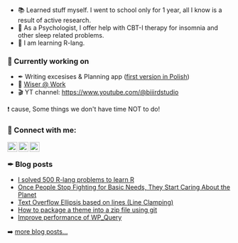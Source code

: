 - 📚 Learned stuff myself. I went to school only for 1 year, all I know is a result of active research.
- 🧠 As a Psychologist, I offer help with CBT-I therapy for insomnia and other sleep related problems.
- 🌱 I am learning R-lang.

### 🚧 Currently working on

- ✒ Writing excesises & Planning app ([first version in Polish][writing_program])
- 🦉 [Wiser @ Work][wiseratwork]
- 🎬 YT channel: https://www.youtube.com/@biiirdstudio

❗ cause, Some things we don't have time NOT to do!

### 🔰 Connect with me:

[<img align="left" alt="biiird.com" width="22px" src="https://i.ibb.co/h11Pcr0/earth-fill.png" />][website]
[<img align="left" alt="Michał Kuczek | LinkedIn" width="22px" src="https://i.ibb.co/TcTNH03/linkedin-box-fill.png" />][linkedin]
[<img align="left" alt="Michał Kuczek | Instagram" width="22px" src="https://i.ibb.co/608x0J4/instagram-line.png" />][instagram]
<br />
### ✒ Blog posts
<!-- BLOG-POST-LIST:START -->
- [I solved 500 R-lang problems to learn R](https://biiird.com/thinking/i-solved-500-r-lang-problems-to-learn-r/)
- [Once People Stop Fighting for Basic Needs, They Start Caring About the Planet](https://biiird.com/thinking/once-people-stop-fighting-for-basic-needs-they-start-caring-about-the-planet/)
- [Text Overflow Ellipsis based on lines &lpar;Line Clamping&rpar;](https://biiird.com/thinking/text-overflow-ellipsis-based-on-lines-line-clamping/)
- [How to package a theme into a zip file using git](https://biiird.com/thinking/how-to-package-a-theme-into-a-zip-file-using-git/)
- [Improve performance of WP_Query](https://biiird.com/thinking/improve-performance-of-wp_query/)
<!-- BLOG-POST-LIST:END -->

➡️ [more blog posts...](https://biiird.com/thinking/)

[michalkuczek.pl]: https://michalkuczek.pl
[website]: https://biiird.com
[writing_program]: https://michalkuczek.pl/projekt-przyszlosc/
[youtube]: https://www.youtube.com/@biiirdstudio
[instagram]: https://instagram.com/michal_kuczek
[linkedin]: https://linkedin.com/in/michalkuczek/
[wiseratwork]: https://wiseratwork.com
